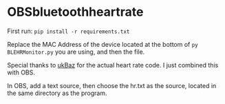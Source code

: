 
# OBSbluetoothheartrate

First run:
`pip install -r requirements.txt`

Replace the MAC Address of the device located at the bottom of `py BLEHRMonitor.py` you are using, and then the file.

Special thanks to [ukBaz](https://stackoverflow.com/a/72541361) for the actual heart rate code. I just combined this with OBS.

In OBS, add a text source, then choose the hr.txt as the source, located in the same directory as the program.
